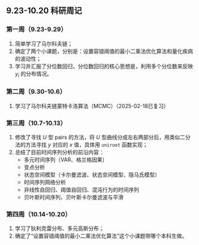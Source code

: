 ## 9.23-10.20 科研周记

### 第一周（9.23-9.29）

1. 简单学习了马尔科夫链；
2. 确定了两个小课题，分别是：设置容错阈值的最小二乘法优化算法和量化疾病的波动性；
3. 学习并汇报了分位数回归，分位数回归的核心思想是，利用多个分位数来反映 $y_i$ 的分布情况。

### 第二周（9.30-10.6）

1. 学习了马尔科夫链蒙特卡洛算法（MCMC）（2025-02-18已复习）

### 第三周（10.7-10.13）

1. 修改了寻找 $U$ 型 pairs 的方法，将 $U$ 型曲线分成左右两部分后，用类似二分法的方法寻找 $y$ 对应的 $x$ 值，具体用 `uniroot` 函数实现；
2. 总结了目前时间序列分析的前沿内容：
   * 多元时间序列（VAR、格兰格因果）
   * 变点分析
   * 状态空间模型（卡尔曼滤波、状态空间模型、隐马氏模型）
   * 时间序列网络分析
   * 非线性自回归、阈值自回归、混沌行为的时间序列
   * 贝叶斯时间序列、贝叶斯卡尔曼滤波与平滑

### 第四周（10.14-10.20）

1. 学习了狄利克雷分布、多元高斯分布；
2. 确定了“设置容错阈值的最小二乘法优化算法”这个小课题带哪个本科生做。

